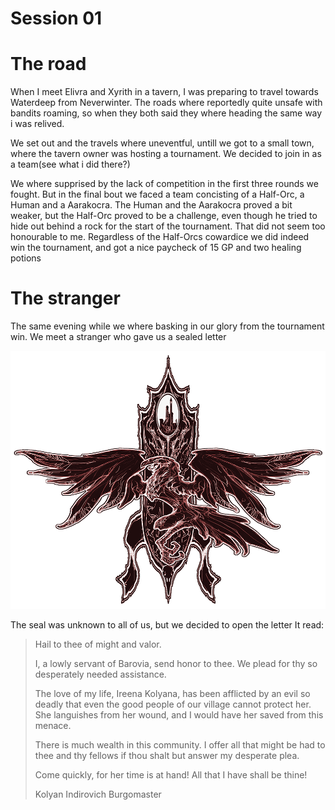 # Session 01

# The road
When I meet Elivra and Xyrith in a tavern, I was preparing to travel towards Waterdeep from Neverwinter. The roads where reportedly quite unsafe with bandits roaming, so when they both said they where heading the same way i was relived.

We set out and the travels where uneventful, untill we got to a small town, where the tavern owner was hosting a tournament. We decided to join in as a team(see what i did there?)

We where supprised by the lack of competition in the first three rounds we fought. But in the final bout we faced a team concisting of a Half-Orc, a Human and a Aarakocra. 
The Human and the Aarakocra proved a bit weaker, but the Half-Orc proved to be a challenge, even though he tried to hide out behind a rock for the start of the tournament. 
That did not seem too honourable to me.
Regardless of the Half-Orcs cowardice we did indeed win the tournament, and got a nice paycheck of 15 GP and two healing potions

# The stranger
The same evening while we where basking in our glory from the tournament win. We meet a stranger who gave us a sealed letter

![Seal](./Images/UnknownCrest.png)

The seal was unknown to all of us, but we decided to open the letter
It read:

<blockquote> 
Hail to thee of might and valor.

I, a lowly servant of Barovia, send honor to thee. We plead for thy so desperately needed assistance.

The love of my life, Ireena Kolyana, has been afflicted by an evil so deadly that even the good people of our village cannot protect her. She languishes from her wound, and I would have her saved from this menace.

There is much wealth in this community. I offer all that might be had to thee and thy fellows if thou shalt but answer my desperate plea.

Come quickly, for her time is at hand! All that I have shall be thine!

Kolyan Indirovich
Burgomaster
</blockquote> 


